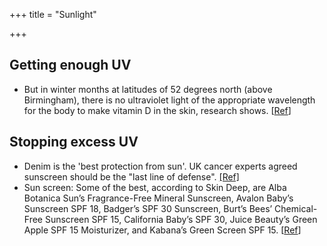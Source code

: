 +++
title = "Sunlight"

+++
## Getting enough UV 
- But in winter months at latitudes of 52 degrees north (above Birmingham), there is no ultraviolet light of the appropriate wavelength for the body to make vitamin D in the skin, research shows. \[[Ref](http://news.bbc.co.uk/2/hi/health/7161458.stm)\]

## Stopping excess UV
- Denim is the 'best protection from sun'. UK cancer experts agreed sunscreen should be the "last line of defense". [\[Ref\]](http://news.bbc.co.uk/2/hi/health/6614719.stm)
- Sun screen: Some of the best, according to Skin Deep, are Alba Botanica Sun’s Fragrance-Free Mineral Sunscreen, Avalon Baby’s Sunscreen SPF 18, Badger’s SPF 30 Sunscreen, Burt’s Bees’ Chemical-Free Sunscreen SPF 15, California Baby’s SPF 30, Juice Beauty’s Green Apple SPF 15 Moisturizer, and Kabana’s Green Screen SPF 15. \[[Ref](http://www.sciam.com/article.cfm?id=are-sunscreens-safe&sc=rss)\]